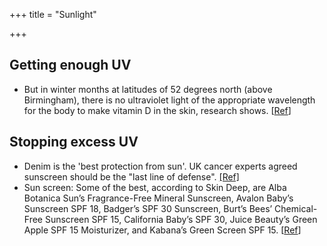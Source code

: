 +++
title = "Sunlight"

+++
## Getting enough UV 
- But in winter months at latitudes of 52 degrees north (above Birmingham), there is no ultraviolet light of the appropriate wavelength for the body to make vitamin D in the skin, research shows. \[[Ref](http://news.bbc.co.uk/2/hi/health/7161458.stm)\]

## Stopping excess UV
- Denim is the 'best protection from sun'. UK cancer experts agreed sunscreen should be the "last line of defense". [\[Ref\]](http://news.bbc.co.uk/2/hi/health/6614719.stm)
- Sun screen: Some of the best, according to Skin Deep, are Alba Botanica Sun’s Fragrance-Free Mineral Sunscreen, Avalon Baby’s Sunscreen SPF 18, Badger’s SPF 30 Sunscreen, Burt’s Bees’ Chemical-Free Sunscreen SPF 15, California Baby’s SPF 30, Juice Beauty’s Green Apple SPF 15 Moisturizer, and Kabana’s Green Screen SPF 15. \[[Ref](http://www.sciam.com/article.cfm?id=are-sunscreens-safe&sc=rss)\]